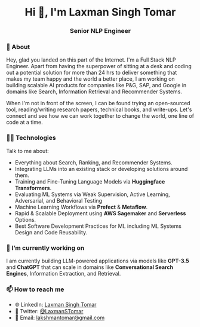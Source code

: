 <h1 align="center">Hi 👋, I'm Laxman Singh Tomar</h1>
<h3 align="center">Senior NLP Engineer</h3>

### 🧐 About 
Hey, glad you landed on this part of the Internet. I'm a Full Stack NLP Engineer. Apart from having the superpower of sitting at a desk and coding out a potential solution for more than 24 hrs to deliver something that makes my team happy and the world a better place, I am working on building scalable AI products for companies like P&G, SAP, and Google in domains like Search, Information Retrieval and Recommender Systems.

When I'm not in front of the screen, I can be found trying an open-sourced tool, reading/writing research papers, technical books, and write-ups. Let's connect and see how we can work together to change the world, one line of code at a time.


### 👨‍🔧 Technologies 
Talk to me about:
- Everything about Search, Ranking, and Recommender Systems.
- Integrating LLMs into an existing stack or developing solutions around them.
- Training and Fine-Tuning Language Models via **Huggingface Transformers**.
- Evaluating ML Systems via Weak Supervision, Active Learning, Adversarial, and Behavioral Testing
- Machine Learning Workflows via **Prefect** & **Metaflow**.
- Rapid & Scalable Deployment using **AWS Sagemaker** and **Serverless** Options.
- Best Software Development Practices for ML including ML Systems Design and Code Reusability.

### 🔭 I’m currently working on
I am currently building LLM-powered applications via models like **GPT-3.5** and **ChatGPT** that can scale in domains like **Conversational Search Engines**, Information Extraction, and Retrieval.

### 📫 How to reach me
- 🌐 LinkedIn: [Laxman Singh Tomar](https://www.linkedin.com/in/laxman-singh)
- 🦜 Twitter: [@LaxmanSTomar](https://www.twitter.com/LaxmanSTomar)
- 📧 Email: lakshmantomar@gmail.com

<!--
**LaxmanSinghTomar/LaxmanSinghTomar** is a ✨ _special_ ✨ repository because its `README.md` (this file) appears on your GitHub profile.

Here are some ideas to get you started:

- 🔭 I’m currently working on ...
- 🌱 I’m currently learning ...
- 👯 I’m looking to collaborate on ...
- 🤔 I’m looking for help with ...
- 💬 Ask me about ...
- 📫 How to reach me: ...
- 😄 Pronouns: ...
- ⚡ Fun fact: ...
-->

